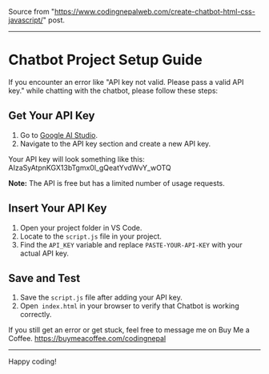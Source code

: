 Source from "https://www.codingnepalweb.com/create-chatbot-html-css-javascript/" post.


---


# Chatbot Project Setup Guide

If you encounter an error like "API key not valid. Please pass a valid API key." while chatting with the chatbot, please follow these steps:

## Get Your API Key

1. Go to [Google AI Studio](https://aistudio.google.com/app/apikey).
2. Navigate to the API key section and create a new API key.

Your API key will look something like this: AIzaSyAtpnKGX13bTgmx0l_gQeatYvdWvY_wOTQ

**Note:** The API is free but has a limited number of usage requests.

## Insert Your API Key

1. Open your project folder in VS Code.
2. Locate to the `script.js` file in your project.
3. Find the `API_KEY` variable and replace `PASTE-YOUR-API-KEY` with your actual API key.

## Save and Test

1. Save the `script.js` file after adding your API key.
2. Open` index.html` in your browser to verify that Chatbot is working correctly.

If you still get an error or get stuck, feel free to message me on Buy Me a Coffee.
https://buymeacoffee.com/codingnepal

---

Happy coding!
